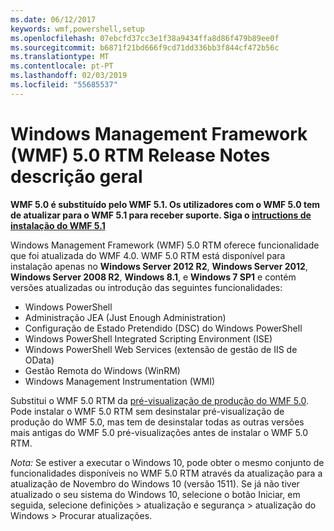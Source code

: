 ```yaml
---
ms.date: 06/12/2017
keywords: wmf,powershell,setup
ms.openlocfilehash: 07ebcfd37cc3e1f38a9434ffa8d86f479b89ee0f
ms.sourcegitcommit: b6871f21bd666f9cd71dd336bb3f844cf472b56c
ms.translationtype: MT
ms.contentlocale: pt-PT
ms.lasthandoff: 02/03/2019
ms.locfileid: "55685537"
---
```

# <a name="windows-management-framework-wmf-50-rtm-release-notes-overview"></a>Windows Management Framework (WMF) 5.0 RTM Release Notes descrição geral

**WMF 5.0 é substituído pelo WMF 5.1. Os utilizadores com o WMF 5.0 tem de atualizar para o WMF 5.1 para receber suporte. Siga o [intructions de instalação do WMF 5.1](../5.1/install-configure.md)**

Windows Management Framework (WMF) 5.0 RTM oferece funcionalidade que foi atualizada do WMF 4.0. WMF 5.0 RTM está disponível para instalação apenas no **Windows Server 2012 R2**, **Windows Server 2012**, **Windows Server 2008 R2**, **Windows 8.1**, e **Windows 7 SP1** e contém versões atualizadas ou introdução das seguintes funcionalidades:

- Windows PowerShell
- Administração JEA (Just Enough Administration)
- Configuração de Estado Pretendido (DSC) do Windows PowerShell
- Windows PowerShell Integrated Scripting Environment (ISE)
- Windows PowerShell Web Services (extensão de gestão de IIS de OData)
- Gestão Remota do Windows (WinRM)
- Windows Management Instrumentation (WMI)

Substitui o WMF 5.0 RTM da [pré-visualização de produção do WMF 5.0](http://blogs.msdn.com/b/powershell/archive/2015/08/31/windows-management-framework-5-0-production-preview-is-now-available.aspx). Pode instalar o WMF 5.0 RTM sem desinstalar pré-visualização de produção do WMF 5.0, mas tem de desinstalar todas as outras versões mais antigas do WMF 5.0 pré-visualizações antes de instalar o WMF 5.0 RTM.

*Nota:* Se estiver a executar o Windows 10, pode obter o mesmo conjunto de funcionalidades disponíveis no WMF 5.0 RTM através da atualização para a atualização de Novembro do Windows 10 (versão 1511). Se já não tiver atualizado o seu sistema do Windows 10, selecione o botão Iniciar, em seguida, selecione definições > atualização e segurança > atualização do Windows > Procurar atualizações.

